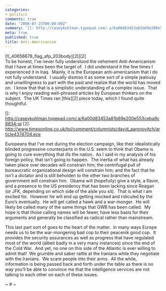 ```yaml
---
categories:
- politics
comments: true
date: "2008-07-23T00:00:00Z"
summary: '[]: http://caseykuhlman.typepad.com/.a/6a00d83453a81b69e200e553ceba9c8834-pi'
meta: true
published: true
title: Anti-Americanism
---
```


[![_40656678_flag_afp_203body][2]][2]   
To be honest, I’ve never fully understood the vehement Anti-Americanism that I have at times been the target of.  I did understand it the few times I experienced it in Iraq.  Mainly, it is the European anti-americanism that I do not fully understand.  I usually dismiss it as some sort of a simple jealousy and unwillingness to part with the past and realize that the world has moved on.  I know that that is a simplistic understanding of a complex issue.  That is why I enjoy reading well-phrased articles by European thinkers on the subject.  The UK Times ran [this][2] piece today, which I found quite thoughtful.

 []: http://caseykuhlman.typepad.com/.a/6a00d83453a81b69e200e553ceba9c8834-pi
 [2]: http://www.timesonline.co.uk/tol/comment/columnists/david_aaronovitch/article4374704.ece

Europeans that I’ve met during the election campaign, like their idealistically blinded progressive counterparts in the U.S. seem to think that Obama is going to cure everything that ills the nation.  As I said in my analysis of his foreign policy, that isn’t going to happen.  The inertia of what has already taken place over decades will constrain him; the centrifugal pull of bureaucratic organizational design will constrain him; and the fact that he isn’t a dictator and is still beholden to the other two branches of government will constrain him.  Obama will (hopefully) give a style, a flavor, and a presence to the US presidency that has been lacking since Reagan (or JFK, depending on which side of the aisle you sit).  That is what I am excited for.  However he will end up getting mocked and ridiculed by the Euro’s eventually.  He will get called a hawk and a war-monger.  He will likely be called many of the same things that GWB has been called.  My hope is that those calling names will be fewer, have less basis for their arguments and generally be classified as radical rather than mainstream.  

This last part sort of goes to the heart of the matter.  In many ways Europe needs us to be the war-mongering bad cop to their peacenik good cop.  It provides the security assurances as well as progress that have regulated most of the world (albeit badly in a very many instances) since the end of the Cold War.  And yet, no one on this side of the Atlantic is ever willing to admit that!  We grumble and saber rattle at the Iranians while they negotiate with the Iranians.  We scare people into their arms.  All the while, information is being passed back and forth under the table as there is no way you’ll be able to convince me that the intelligence services are not talking to each other on each of these issues.

~ # ~